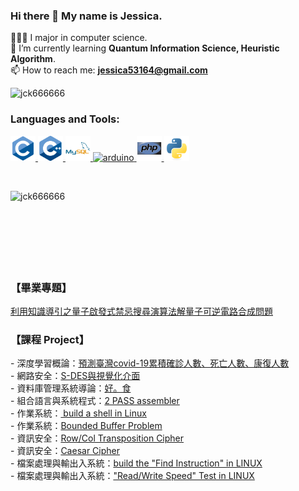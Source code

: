 ### Hi there 👋 My name is Jessica. 
👩🏻‍💻 I major in computer science.
<br>
🌱 I’m currently learning **Quantum Information Science, Heuristic Algorithm**.
<br>
📫 How to reach me: **jessica53164@gmail.com**


<p align="left"> <img src="https://komarev.com/ghpvc/?username=jck666666&label=Profile%20views&color=0e75b6&style=flat" alt="jck666666" /> </p>

<h3 align="left">Languages and Tools:</h3>

<p align="left"> <a href="https://www.cprogramming.com/" target="_blank" rel="noreferrer"> <img src="https://raw.githubusercontent.com/devicons/devicon/master/icons/c/c-original.svg" alt="c" width="40" height="40"/> </a> <a href="https://www.w3schools.com/cpp/" target="_blank" rel="noreferrer"> <img src="https://raw.githubusercontent.com/devicons/devicon/master/icons/cplusplus/cplusplus-original.svg" alt="cplusplus" width="40" height="40"/> </a> <a href="https://www.djangoproject.com/" target="_blank" rel="noreferrer">  <img src="https://raw.githubusercontent.com/devicons/devicon/master/icons/mysql/mysql-original-wordmark.svg" alt="mysql" width="40" height="40"/> </a> <a href="https://pandas.pydata.org/" target="_blank" rel="noreferrer"> <img src="https://cdn.worldvectorlogo.com/logos/arduino-1.svg" alt="arduino" width="40" height="40"/> </a> <a href="https://getbootstrap.com" target="_blank" rel="noreferrer">  <img src="https://raw.githubusercontent.com/devicons/devicon/master/icons/php/php-original.svg" alt="php" width="40" height="40"/> </a> <a href="https://www.python.org" target="_blank" rel="noreferrer"> <img src="https://raw.githubusercontent.com/devicons/devicon/master/icons/python/python-original.svg" alt="python" width="40" height="40"/> </a> </p>

<br>

<p><img align="left" src="https://github-readme-stats.vercel.app/api/top-langs?username=jck666666&show_icons=true&locale=en&layout=compact" alt="jck666666" /></p>

<br><br><br><br><br><br><br>



<h3> 【畢業專題】</h3>
<a href="https://github.com/jck666666/Reversible-Logic-Circuit-Synthesis">利用知識導引之量子啟發式禁忌搜尋演算法解量子可逆電路合成問題</a></br>

<h3>【課程 Project】</h3>
- 深度學習概論：<a href="https://github.com/jck666666/Time-Series-Forecasting.git">預測臺灣covid-19累積確診人數、死亡人數、康復人數</a></br>
- 網路安全：<a href="https://github.com/jck666666/S-DES">S-DES與視覺化介面 </a> </br>
- 資料庫管理系統導論：<a href="https://github.com/jck666666/DBMS">好。食 </a> </br>
- 組合語言與系統程式：<a href="https://github.com/jck666666/2-pass-assembler">2 PASS assembler </a></br>
- 作業系統：<a href="https://github.com/jck666666/SHELL"> build a shell in Linux </a></br>
- 作業系統：<a href="https://github.com/jck666666/Bounded-Buffer-Problem">Bounded Buffer Problem </a></br>
- 資訊安全：<a href="https://github.com/jck666666/Row-Col-Transposition-Cipher">Row/Col Transposition Cipher</a></br>
- 資訊安全：<a href="https://github.com/jck666666/Caesar-Cipher">Caesar Cipher </a></br>
- 檔案處理與輸出入系統：<a href="https://github.com/jck666666/File-I-O-HW/tree/main/%22Find%20Instruction%22%20in%20LINUX">build the "Find Instruction" in LINUX </a></br>
- 檔案處理與輸出入系統：<a href="https://github.com/jck666666/File-I-O-HW/tree/main/%22Read:Write%20Speed%22%20Test%20in%20LINUX">"Read/Write Speed" Test in LINUX</a></br>
